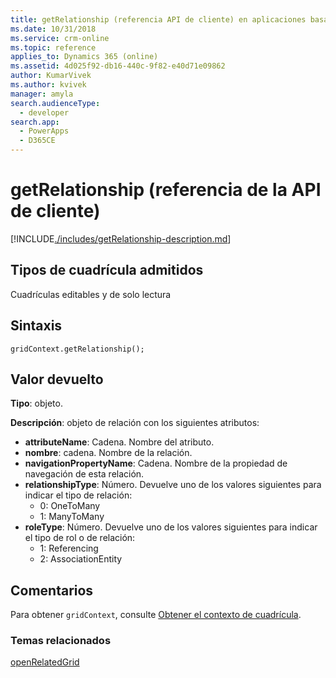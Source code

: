 ```yaml
---
title: getRelationship (referencia API de cliente) en aplicaciones basadas en modelos | Microsoft Docs
ms.date: 10/31/2018
ms.service: crm-online
ms.topic: reference
applies_to: Dynamics 365 (online)
ms.assetid: 4d025f92-db16-440c-9f82-e40d71e09862
author: KumarVivek
ms.author: kvivek
manager: amyla
search.audienceType:
  - developer
search.app:
  - PowerApps
  - D365CE
---
```

# <a name="getrelationship-client-api-reference"></a>getRelationship (referencia de la API de cliente)



[!INCLUDE[./includes/getRelationship-description.md](./includes/getRelationship-description.md)]

## <a name="grid-types-supported"></a>Tipos de cuadrícula admitidos

Cuadrículas editables y de solo lectura

## <a name="syntax"></a>Sintaxis

`gridContext.getRelationship();`

## <a name="return-value"></a>Valor devuelto

**Tipo**: objeto.

**Descripción**: objeto de relación con los siguientes atributos:
- **attributeName**: Cadena. Nombre del atributo.
- **nombre**: cadena. Nombre de la relación. 
- **navigationPropertyName**: Cadena. Nombre de la propiedad de navegación de esta relación.
- **relationshipType**: Número. Devuelve uno de los valores siguientes para indicar el tipo de relación:
    - 0: OneToMany
    - 1: ManyToMany
- **roleType**: Número. Devuelve uno de los valores siguientes para indicar el tipo de rol o de relación:
    - 1: Referencing
    - 2: AssociationEntity

## <a name="remarks"></a>Comentarios

Para obtener `gridContext`, consulte [Obtener el contexto de cuadrícula](../../grids.md#bkmk_gridcontext).

### <a name="related-topics"></a>Temas relacionados

[openRelatedGrid](openRelatedGrid.md)

<!-- TODO:
[Customize entity relationship metadata](../../../../customize-entity-relationship-metadata.md) -->


